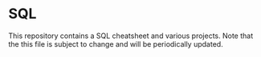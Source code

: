 # SQL

This repository contains a SQL cheatsheet and various projects. Note that the this file is subject to change and will be periodically updated.
